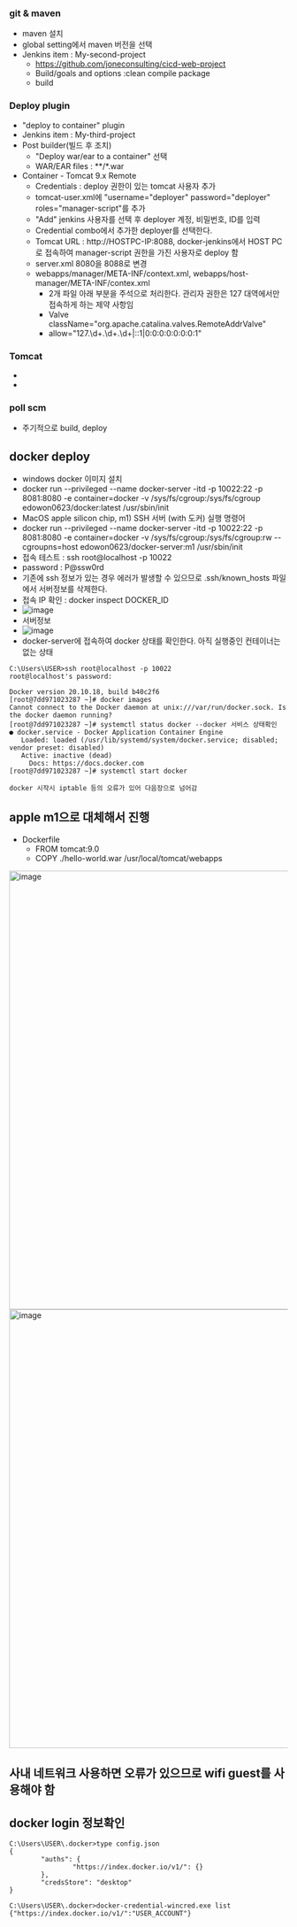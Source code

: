 ### git & maven
* maven 설치
* global setting에서 maven 버전을 선택
* Jenkins item : My-second-project
  * https://github.com/joneconsulting/cicd-web-project
  * Build/goals and options :clean compile package
  * build
  

### Deploy plugin
* "deploy to container" plugin
* Jenkins item : My-third-project
* Post builder(빌드 후 조치)
  * "Deploy war/ear to a container" 선택
  * WAR/EAR files : **/*.war
* Container - Tomcat 9.x Remote
  * Credentials : deploy 권한이 있는 tomcat 사용자 추가
  * tomcat-user.xml에 "username="deployer" password="deployer" roles="manager-script"를 추가
  * "Add" jenkins 사용자를 선택 후 deployer 계정, 비밀번호, ID를 입력
  * Credential combo에서 추가한 deployer를 선택한다.
  * Tomcat URL : http://HOSTPC-IP:8088, docker-jenkins에서 HOST PC로 접속하여 manager-script 권한을 가진 사용자로 deploy 함 
  * server.xml 8080을 8088로 변경
  * webapps/manager/META-INF/context.xml, webapps/host-manager/META-INF/contex.xml
    * 2개 파일 아래 부분을 주석으로 처리한다. 관리자 권한은 127 대역에서만 접속하게 하는 제약 사항임
    * Valve className="org.apache.catalina.valves.RemoteAddrValve"
    *  allow="127\.\d+\.\d+\.\d+|::1|0:0:0:0:0:0:0:1"


### Tomcat
* 
* 

### poll scm
* 주기적으로 build, deploy


## docker deploy
* windows docker 이미지 설치
* docker run --privileged --name docker-server -itd -p 10022:22 -p 8081:8080 -e container=docker -v /sys/fs/cgroup:/sys/fs/cgroup edowon0623/docker:latest /usr/sbin/init
* MacOS apple silicon chip, m1) SSH 서버 (with 도커) 실행 명령어
* docker run --privileged --name docker-server -itd -p 10022:22 -p 8081:8080 -e container=docker -v /sys/fs/cgroup:/sys/fs/cgroup:rw --cgroupns=host edowon0623/docker-server:m1 /usr/sbin/init
* 접속 테스트 : ssh root@localhost -p 10022
* password : P@ssw0rd
* 기존에 ssh 정보가 있는 경우 에러가 발생할 수 있으므로 .ssh/known_hosts 파일에서 서버정보를 삭제한다.
* 접속 IP 확인 : docker inspect DOCKER_ID
* ![image](https://user-images.githubusercontent.com/4444533/192170117-cd694683-38d4-4eac-95c2-ffd56cb1b18c.png)
* 서버정보
* ![image](https://user-images.githubusercontent.com/4444533/192170131-a0fdc48b-27f4-42ce-a414-a4501650feb4.png)
* docker-server에 접속하여 docker 상태를 확인한다. 아직 실행중인 컨테이너는 없는 상태
```
C:\Users\USER>ssh root@localhost -p 10022
root@localhost's password:

Docker version 20.10.18, build b40c2f6
[root@7dd971023287 ~]# docker images
Cannot connect to the Docker daemon at unix:///var/run/docker.sock. Is the docker daemon running?
[root@7dd971023287 ~]# systemctl status docker --docker 서비스 상태확인
● docker.service - Docker Application Container Engine
   Loaded: loaded (/usr/lib/systemd/system/docker.service; disabled; vendor preset: disabled)
   Active: inactive (dead)
     Docs: https://docs.docker.com
[root@7dd971023287 ~]# systemctl start docker

docker 시작시 iptable 등의 오류가 있어 다음장으로 넘어감

```

## apple m1으로 대체해서 진행
  * Dockerfile
    * FROM tomcat:9.0
    * COPY ./hello-world.war /usr/local/tomcat/webapps
<img width="793" alt="image" src="https://user-images.githubusercontent.com/4444533/193154559-bfb6867c-8925-4e4e-89b6-f4da047049c5.png">

<img width="793" alt="image" src="https://user-images.githubusercontent.com/4444533/193154598-ea177479-764e-4aed-a11f-2951a0b91cf4.png">


## 사내 네트워크 사용하면 오류가 있으므로 wifi guest를 사용해야 함


## docker login 정보확인
```
C:\Users\USER\.docker>type config.json
{
        "auths": {
                "https://index.docker.io/v1/": {}
        },
        "credsStore": "desktop"
}

C:\Users\USER\.docker>docker-credential-wincred.exe list
{"https://index.docker.io/v1/":"USER_ACCOUNT"}
```




